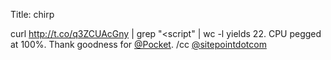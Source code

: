 Title: chirp

curl <a href="http://t.co/q3ZCUAcGny">http://t.co/q3ZCUAcGny</a> | grep "&lt;script" | wc -l yields 22. CPU pegged at 100%. Thank goodness for <a href="http://twitter.com/Pocket">@Pocket</a>. /cc <a href="http://twitter.com/sitepointdotcom">@sitepointdotcom</a>
